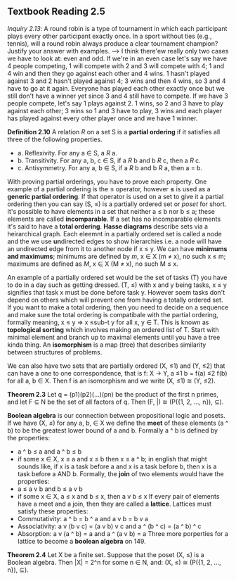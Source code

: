 ## Textbook Reading 2.5
*Inquiry 2.13*: A round robin is a type of tournament in which each participant plays every other participant exactly once. In a sport without ties (e.g., tennis), will a round robin always produce a clear tournament champion? Justify your answer with examples. --> I think there'ew really only two cases we have to look at: even and odd. If we're in an even case let's say we have 4 people competing, 1 will compete with 2 and 3 will compete with 4; 1 and 4 win and then they go against each other and 4 wins. 1 hasn't played against 3 and 2 hasn't played against 4; 3 wins and then 4 wins, so 3 and 4 have to go at it again. Everyone has played each other exactly once but we still don't have a winner yet since 3 and 4 still have to compete. If we have 3 people compete, let's say 1 plays against 2. 1 wins, so 2 and 3 have to play against each other; 3 wins so 1 and 3 have to play, 3 wins and each player has played against every other player once and we have 1 winner.

**Definition 2.10** A relation *R* on a set S is a **partial ordering** if it satisfies all three of the
following properties.
- a. Reflexivity. For any a ∈ S, a *R* a.
- b. Transitivity. For any a, b, c ∈ S, if a *R* b and b *R* c, then a *R* c.
- c. Antisymmetry. For any a, b ∈ S, if a *R* b and b *R* a, then a = b.

With proving partial orderings, you have to prove each property. One example of a partial ordering is the ≤ operator, however **≤** is used as a **generic partial ordering**. If that operator is used on a set to give it a partial ordering then you can say (S, ≤) is a partially ordered set or *poset* for short. It's possible to have elements in a set that neither a ≤ b nor b ≤ a; these elements are called **incomparable**. If a set has no incomparable elements it's said to have a **total ordering**. **Hasse diagrams** describe sets via a heirarchical graph. Each eleemnt in a partially ordered set is called a node and the we use **un**directed edges to show hierarchies i.e. a node will have an undirected edge from it to another node if x ≤ y. We can have **minimums and maximums**; minimums are defined by *m*, x ∈ X (m ≠ x), no such x ≤ m; maximums are defined as *M*, x ∈ X (M ≠ x), no such M ≤ x. 

An example of a partially ordered set would be the set of tasks (T) you have to do in a day such as getting dressed. (T, ≤) with x and y being tasks, x ≤ y signifies that task x must be done before task y. However soem tasks don't depend on others which will prevent one from having a totally ordered set. If you want to make a total ordering, then you need to decide on a sequence and make sure the total ordering is compatibale with the partial ordering, formally meaning, x ≤ y => x ≤sub-t y for all x, y ∈ T. This is known as **topological sorting** which involves making an ordered list of T. Start with minimal element and branch up to maximal elements until you have a tree kinda thing. An **isomorphism** is a map (tree) that describes similarity between structures of problems.

We can also have two sets that are partially ordered (X, ≤1) and (Y, ≤2) that can have a one to one correspondence, that is f: X -> Y, a ≤1 b = f(a) ≤2 f(b) for all a, b ∈ X. Then f is an isomorphism and we write (X, ≤1) ≅ (Y, ≤2). 

**Theorem 2.3** Let q = (p1)(p2)(...)(pn) be the product of the first n primes, and let F ⊆ N be the set of all factors of q. Then (F, |) ≅ (P({1, 2, ..., n}), ⊆).

**Boolean algebra** is our connection between propositional logic and posets. If we have (X, ≤) for any a, b, ∈ X we define the **meet** of these elements (a ^ b) to be the greatest lower bound of a and b. Formally a ^ b is defined by the properties:
- a ^ b ≤ a and a ^ b ≤ b
- if some x ∈ X, x ≤ a and x ≤ b then x ≤ a ^ b; in english that might sounds like, if x is a task before a and x is a task before b, then x is a task before a AND b. 
Formally, the **join** of two elements would have the properties:
- a ≤ a v b and b ≤ a v b
- if some x ∈ X, a ≤ x and b ≤ x, then a v b ≤ x
If every pair of elements have a meet and a join, then they are called a **lattice**. 
Lattices must satisfy these properties:
- Commutativity: a ^ b = b ^ a and a v b = b v a
- Associativity: a v (b v c) = (a v b) v c and a ^ (b ^ c) = (a ^ b) ^ c
- Absorption: a v (a ^ b) = a and a ^ (a v b) = a
Three more porperties for a lattice to become a **boolean algebra** on 149. 

**Theorem 2.4** Let X be a finite set. Suppose that the poset (X, ≤) is a Boolean algebra. Then |X| = 2^n for some n ∈ N, and:
    (X, ≤) ≅ (P({1, 2, ..., n}), ⊆).